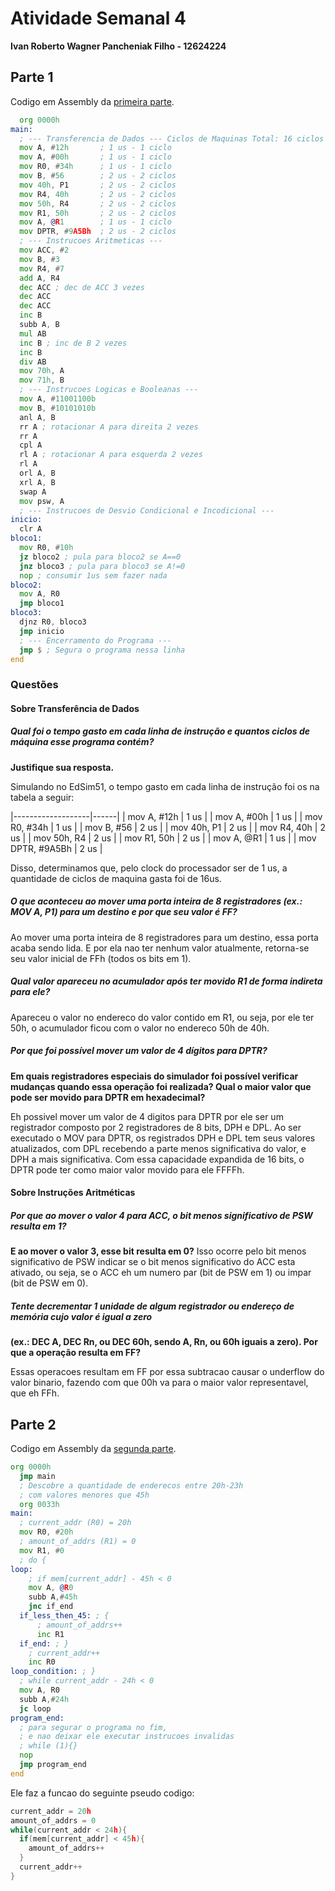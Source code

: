 # Atividade Semanal 4

**Ivan Roberto Wagner Pancheniak Filho - 12624224**

## Parte 1
Codigo em Assembly da [primeira parte](1.asm).
```asm
  org 0000h
main:
  ; --- Transferencia de Dados --- Ciclos de Maquinas Total: 16 ciclos
  mov A, #12h       ; 1 us - 1 ciclo
  mov A, #00h       ; 1 us - 1 ciclo
  mov R0, #34h      ; 1 us - 1 ciclo
  mov B, #56        ; 2 us - 2 ciclos
  mov 40h, P1       ; 2 us - 2 ciclos
  mov R4, 40h       ; 2 us - 2 ciclos
  mov 50h, R4       ; 2 us - 2 ciclos
  mov R1, 50h       ; 2 us - 2 ciclos
  mov A, @R1        ; 1 us - 1 ciclo
  mov DPTR, #9A5Bh  ; 2 us - 2 ciclos
  ; --- Instrucoes Aritmeticas ---
  mov ACC, #2
  mov B, #3
  mov R4, #7
  add A, R4
  dec ACC ; dec de ACC 3 vezes
  dec ACC
  dec ACC
  inc B
  subb A, B
  mul AB
  inc B ; inc de B 2 vezes
  inc B
  div AB
  mov 70h, A
  mov 71h, B
  ; --- Instrucoes Logicas e Booleanas ---
  mov A, #11001100b
  mov B, #10101010b
  anl A, B
  rr A ; rotacionar A para direita 2 vezes
  rr A
  cpl A
  rl A ; rotacionar A para esquerda 2 vezes
  rl A
  orl A, B
  xrl A, B
  swap A
  mov psw, A
  ; --- Instrucoes de Desvio Condicional e Incodicional ---
inicio:
  clr A
bloco1:
  mov R0, #10h
  jz bloco2 ; pula para bloco2 se A==0
  jnz bloco3 ; pula para bloco3 se A!=0
  nop ; consumir 1us sem fazer nada
bloco2:
  mov A, R0
  jmp bloco1
bloco3:
  djnz R0, bloco3
  jmp inicio
  ; --- Encerramento do Programa ---
  jmp $ ; Segura o programa nessa linha
end
```
### Questões

#### Sobre Transferência de Dados

##### Qual foi o tempo gasto em cada linha de instrução e quantos ciclos de máquina esse programa contém?
**Justifique sua resposta.**

Simulando no EdSim51, o tempo gasto em cada linha de instrução foi os na tabela a seguir:

|-------------------|------|
| mov A, #12h       | 1 us |
| mov A, #00h       | 1 us |
| mov R0, #34h      | 1 us |
| mov B, #56        | 2 us |
| mov 40h, P1       | 2 us |
| mov R4, 40h       | 2 us |
| mov 50h, R4       | 2 us |
| mov R1, 50h       | 2 us |
| mov A, @R1        | 1 us |
| mov DPTR, #9A5Bh  | 2 us |

Disso, determinamos que, pelo clock do processador ser de 1 us, 
a quantidade de ciclos de maquina gasta foi de 16us.

##### O que aconteceu ao mover uma porta inteira de 8 registradores (ex.: MOV A, P1) para um destino e por que seu valor é FF?

Ao mover uma porta inteira de 8 registradores para um destino, essa porta acaba sendo lida.
E por ela nao ter nenhum valor atualmente, retorna-se seu valor inicial de FFh (todos os bits em 1).

##### Qual valor apareceu no acumulador após ter movido R1 de forma indireta para ele?

Apareceu o valor no endereco do valor contido em R1, ou seja, por ele ter 50h,
o acumulador ficou com o valor no endereco 50h de 40h.

##### Por que foi possível mover um valor de 4 dígitos para DPTR?
**Em quais registradores especiais do simulador foi possível verificar mudanças quando
essa operação foi realizada? Qual o maior valor que pode ser movido para DPTR em hexadecimal?**

Eh possivel mover um valor de 4 digitos para DPTR por ele ser um registrador composto por 2 registradores de 8 bits,
DPH e DPL. Ao ser executado o MOV para DPTR, os registrados DPH e DPL tem seus valores atualizados, com DPL recebendo a 
parte menos significativa do valor, e DPH a mais significativa. Com essa capacidade expandida de 16 bits, o DPTR pode 
ter como maior valor movido para ele FFFFh.

#### Sobre Instruções Aritméticas

##### Por que ao mover o valor 4 para ACC, o bit menos significativo de PSW resulta em 1?
**E ao mover o valor 3, esse bit resulta em 0?**
Isso ocorre pelo bit menos significativo de PSW indicar se o bit menos significativo do ACC esta ativado,
ou seja, se o ACC eh um numero par (bit de PSW em 1) ou impar (bit de PSW em 0).

##### Tente decrementar 1 unidade de algum registrador ou endereço de memória cujo valor é igual a zero
**(ex.: DEC A, DEC Rn, ou DEC 60h, sendo A, Rn, ou 60h iguais a zero). Por que a operação resulta em FF?**

Essas operacoes resultam em FF por essa subtracao causar o underflow do valor binario, fazendo com que 00h
va para o maior valor representavel, que eh FFh.

## Parte 2
Codigo em Assembly da [segunda parte](2.asm).
```asm
org 0000h
  jmp main
  ; Descobre a quantidade de enderecos entre 20h-23h 
  ; com valores menores que 45h
  org 0033h
main:
  ; current_addr (R0) = 20h
  mov R0, #20h
  ; amount_of_addrs (R1) = 0
  mov R1, #0
  ; do {
loop:
    ; if mem[current_addr] - 45h < 0
    mov A, @R0
    subb A,#45h
    jnc if_end 
  if_less_then_45: ; {
      ; amount_of_addrs++
      inc R1
  if_end: ; }
    ; current_addr++
    inc R0
loop_condition: ; }
  ; while current_addr - 24h < 0
  mov A, R0
  subb A,#24h
  jc loop
program_end:
  ; para segurar o programa no fim,
  ; e nao deixar ele executar instrucoes invalidas
  ; while (1){}
  nop
  jmp program_end
end
```

Ele faz a funcao do seguinte pseudo codigo:
```C
current_addr = 20h
amount_of_addrs = 0
while(current_addr < 24h){
  if(mem[current_addr] < 45h){
    amount_of_addrs++
  }
  current_addr++
}
```
